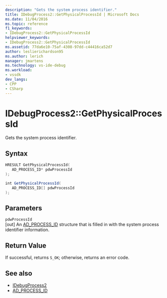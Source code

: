 ```yaml
---
description: "Gets the system process identifier."
title: IDebugProcess2::GetPhysicalProcessId | Microsoft Docs
ms.date: 11/04/2016
ms.topic: reference
f1_keywords:
- IDebugProcess2::GetPhysicalProcessId
helpviewer_keywords:
- IDebugProcess2::GetPhysicalProcessId
ms.assetid: 77da6e10-75af-4308-97dd-c44416ca52d7
author: leslierichardson95
ms.author: lerich
manager: jmartens
ms.technology: vs-ide-debug
ms.workload:
- vssdk
dev_langs:
- CPP
- CSharp
---
```

# IDebugProcess2::GetPhysicalProcessId
Gets the system process identifier.

## Syntax

```cpp
HRESULT GetPhysicalProcessId(
   AD_PROCESS_ID* pdwProcessId
);
```

```csharp
int GetPhysicalProcessId(
   AD_PROCESS_ID[] pdwProcessId
);
```

## Parameters
`pdwProcessId`\
[out] An [AD_PROCESS_ID](../../../extensibility/debugger/reference/ad-process-id.md) structure that is filled in with the system process identifier information.

## Return Value
 If successful, returns `S_OK`; otherwise, returns an error code.

## See also
- [IDebugProcess2](../../../extensibility/debugger/reference/idebugprocess2.md)
- [AD_PROCESS_ID](../../../extensibility/debugger/reference/ad-process-id.md)
